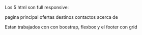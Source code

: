 Los 5 html son full responsive:

pagina principal
ofertas
destinos
contactos
acerca de

Estan trabajados con con boostrap, flexbox y el footer con grid